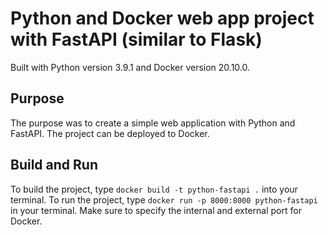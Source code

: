 # Python and Docker web app project with FastAPI (similar to Flask)

Built with Python version 3.9.1 and Docker version 20.10.0.

## Purpose

The purpose was to create a simple web application with Python and FastAPI. The project can be deployed to Docker.

## Build and Run

To build the project, type `docker build -t python-fastapi .` into your terminal. To run the project, type `docker run -p 8000:8000 python-fastapi` in your terminal. Make sure to specify the internal and external port for Docker.